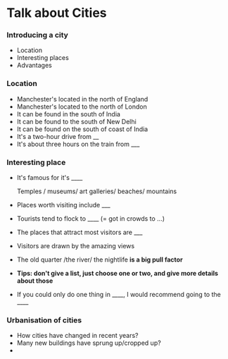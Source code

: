 # Talk about Cities

### Introducing a city

* Location
* Interesting places
* Advantages

### Location

* Manchester's located in the north of England
* Manchester's located to the  north of London
* It can be found in the south of India
* It can be found to the south of New Delhi
* It can be found on the south of coast of India
* It's a two-hour drive from \_\_
* It's about three hours on the train from \_\_\_

### Interesting place

*   It's famous for it's \_\_\_\_

    Temples / museums/ art galleries/ beaches/ mountains
* Places worth visiting include \_\_\_
* Tourists tend to flock to \_\_\_\_ (= got in crowds to ...)
* The places that attract most visitors are \_\_\_
* Visitors are drawn by the amazing views
* The old quarter /the river/ the nightlife **is a big pull factor**
* **Tips: don't give a list, just choose one or two, and give more details about those**
* If you could only do one thing in \_\_\_\_, I would recommend going to the \_\_\_\_

### Urbanisation of cities

* How cities have changed in recent years?
* Many new buildings have sprung up/cropped up?
*

